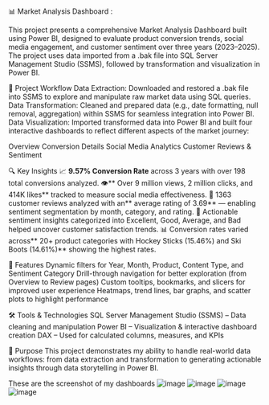 📊 Market Analysis Dashboard : 

This project presents a comprehensive Market Analysis Dashboard built using Power BI, designed to evaluate product conversion trends, social media engagement, and customer sentiment over three years (2023–2025). The project uses data imported from a .bak file into SQL Server Management Studio (SSMS), followed by transformation and visualization in Power BI.

📁 Project Workflow
Data Extraction: Downloaded and restored a .bak file into SSMS to explore and manipulate raw market data using SQL queries.
Data Transformation: Cleaned and prepared data (e.g., date formatting, null removal, aggregation) within SSMS for seamless integration into Power BI.
Data Visualization: Imported transformed data into Power BI and built four interactive dashboards to reflect different aspects of the market journey:

Overview
Conversion Details
Social Media Analytics
Customer Reviews & Sentiment

🔍 Key Insights
📈 **9.57% Conversion Rate** across 3 years with over 198 total conversions analyzed.
👁️** Over 9 million views, 2 million clicks, and 414K likes** tracked to measure social media effectiveness.
🌟 1363 customer reviews analyzed with an** average rating of 3.69** — enabling sentiment segmentation by month, category, and rating.
💬 Actionable sentiment insights categorized into Excellent, Good, Average, and Bad helped uncover customer satisfaction trends.
📊 Conversion rates varied across** 20+ product categories with Hockey Sticks (15.46%) and Ski Boots (14.61%)** showing the highest rates.

📌 Features
Dynamic filters for Year, Month, Product, Content Type, and Sentiment Category
Drill-through navigation for better exploration (from Overview to Review pages)
Custom tooltips, bookmarks, and slicers for improved user experience
Heatmaps, trend lines, bar graphs, and scatter plots to highlight performance

🛠️ Tools & Technologies
SQL Server Management Studio (SSMS) – Data cleaning and manipulation
Power BI – Visualization & interactive dashboard creation
DAX – Used for calculated columns, measures, and KPIs

📎 Purpose
This project demonstrates my ability to handle real-world data workflows: from data extraction and transformation to generating actionable insights through data storytelling in Power BI.

These are the screenshot of my dashboards
![image](https://github.com/user-attachments/assets/d2925d3e-fece-4dd0-855d-3892e1a24efc)
![image](https://github.com/user-attachments/assets/59b57be2-5fa1-48b3-8644-eb0ce5fdceb5)
![image](https://github.com/user-attachments/assets/333fa480-0111-4c0b-89c6-b5c6f7291d5f)
![image](https://github.com/user-attachments/assets/c920131e-54d4-4e78-8dae-deaafb65f042)


